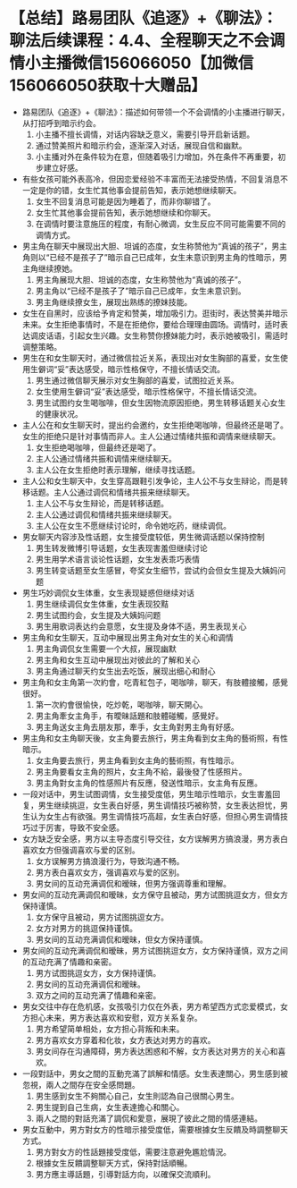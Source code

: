 # 【总结】路易团队《追逐》+《聊法》：聊法后续课程：4.4、全程聊天之不会调情小主播微信156066050【加微信156066050获取十大赠品】

-   路易团队《追逐》+《聊法》：描述如何带领一个不会调情的小主播进行聊天，从打招呼到暗示约会。
    1.  小主播不擅长调情，对话内容缺乏意义，需要引导开启新话题。
    2.  通过赞美照片和暗示约会，逐渐深入对话，展现自信和幽默。
    3.  小主播对外在条件较为在意，但随着吸引力增加，外在条件不再重要，初步建立好感。
-   有些女孩可能外表高冷，但因恋爱经验不丰富而无法接受热情，不回复消息不一定是你的错，女生忙其他事会提前告知，表示她想继续聊天。
    1.  女生不回复消息可能是因为睡着了，而非你聊错了。
    2.  女生忙其他事会提前告知，表示她想继续和你聊天。
    3.  在调情时要注意施压的程度，有耐心微调，女生反应不同可能需要不同的调情方式。
-   男主角在聊天中展现出大胆、坦诚的态度，女生称赞他为“真诚的孩子”，男主角则以“已经不是孩子了”暗示自己已成年，女生未意识到男主角的性暗示，男主角继续撩她。
    1.  男主角展现大胆、坦诚的态度，女生称赞他为“真诚的孩子”。
    2.  男主角以“已经不是孩子了”暗示自己已成年，女生未意识到。
    3.  男主角继续撩女生，展现出熟练的撩妹技能。
-   女生在自黑时，应该给予肯定和赞美，增加吸引力。逛街时，表达赞美并暗示未来。女生拒绝事情时，不是在拒绝你，要给合理理由圆场。调情时，适时表达调皮话语，引起女生兴趣。女生称赞你撩妹能力时，表示她被吸引，需适时调整策略。
-   男生在和女生聊天时，通过微信拉近关系，表现出对女生胸部的喜爱，女生使用生僻词“妥”表达感受，暗示性格保守，不擅长情话交流。
    1.  男生通过微信聊天展示对女生胸部的喜爱，试图拉近关系。
    2.  女生使用生僻词“妥”表达感受，暗示性格保守，不擅长情话交流。
    3.  男生试图约女生喝咖啡，但女生因物流原因拒绝，男生转移话题关心女生的健康状况。
-   主人公在和女生聊天时，提出约会邀约，女生拒绝喝咖啡，但最终还是喝了。女生的拒绝只是针对事情而非人。主人公通过情绪共振和调情来继续聊天。
    1.  女生拒绝喝咖啡，但最终还是喝了。
    2.  主人公通过情绪共振和调情来继续聊天。
    3.  主人公在女生拒绝时表示理解，继续寻找话题。
-   主人公和女生聊天中，女生穿高跟鞋引发争论，主人公不与女生辩论，而是转移话题。主人公通过调侃和情绪共振来继续聊天。
    1.  主人公不与女生辩论，而是转移话题。
    2.  主人公通过调侃和情绪共振来继续聊天。
    3.  主人公在女生不愿继续讨论时，命令她吃药，继续调侃。
-   男女聊天内容涉及性话题，女生接受度较低，男生微调话题以保持控制
    1.  男生转发微博引导话题，女生表现害羞但继续讨论
    2.  男生用学术语言谈论性话题，女生发表乖巧表情
    3.  男生转变话题至女生感冒，夸奖女生细节，尝试约会但女生提及大姨妈问题
-   男生巧妙调侃女生体重，女生表现疑惑但继续对话
    1.  男生继续调侃女生体重，女生表现狡黠
    2.  男生试图约会，女生提及大姨妈问题
    3.  男生用歌词表达约会意愿，女生提及身体不适，男生表现关心
-   男主角和女生聊天，互动中展现出男主角对女生的关心和调情
    1.  男主角调侃女生需要一个大叔，展现幽默
    2.  男主角和女生互动中展现出对彼此的了解和关心
    3.  男主角通过聊天约女生出去吃饭，展现出细心和耐心
-   男主角和女主角第一次約會，吃青紅包子，喝咖啡，聊天，有肢體接觸，感覺很好。
    1.  第一次約會很愉快，吃炒乾，喝咖啡，聊天開心。
    2.  男主角牽女主角手，有曖昧話題和肢體碰觸，感覺好。
    3.  男主角送女主角去朋友那，牽手，女主角對男主角有好感。
-   男主角和女主角聊天後，女主角要去旅行，男主角看到女主角的藝術照，有性暗示。
    1.  女主角要去旅行，男主角看到女主角的藝術照，有性暗示。
    2.  男主角要看女主角的照片，女主角不給，最後發了性感照片。
    3.  男主角對女主角的性感照片有反應，發送性暗示，女主角有反應。
-   一段对话中，男生试图调情，女生接受度低，男生暗示性暗示，女生害羞回复，男生继续挑逗，女生表白好感，男生调情技巧被称赞，女生表达担忧，男生认为女生占有欲强。男生调情技巧高超，女生表白好感，但担心男生调情技巧过于厉害，导致不安全感。
-   女方缺乏安全感，男方以主导态度引导交往，女方误解男方搞浪漫，男方表白喜欢女方但强调喜欢与爱的区别。
    1.  女方误解男方搞浪漫行为，导致沟通不畅。
    2.  男方表白喜欢女方，强调喜欢与爱的区别。
    3.  男女间的互动充满调侃和暧昧，但男方强调尊重和理解。
-   男女间的互动充满调侃和暧昧，女方保守且被动，男方试图挑逗女方，但女方保持谨慎。
    1.  女方保守且被动，男方试图挑逗女方。
    2.  女方对男方的挑逗保持谨慎。
    3.  男女间的互动充满调侃和暧昧，但女方保持谨慎。
-   男女间的互动充满调侃和暧昧，男方试图挑逗女方，女方保持谨慎，双方之间的互动充满了情趣和亲密。
    1.  男方试图挑逗女方，女方保持谨慎。
    2.  男女间的互动充满调侃和暧昧。
    3.  双方之间的互动充满了情趣和亲密。
-   男女交往中存在危机感，女孩吸引力仅在外表，男方希望西方式恋爱模式，女方担心未来，男方表达喜欢和安慰，双方关系复杂。
    1.  男方希望简单相处，女方担心背叛和未来。
    2.  男方喜欢女方穿着和化妆，女方表达对男方的喜欢。
    3.  男女间存在沟通障碍，男方表达困惑和不解，女方表达对男方的关心和喜欢。
-   一段對話中，男女之間的互動充滿了誤解和情感。女生表達關心，男生感到被忽視，兩人之間存在安全感問題。
    1.  男生感到女生不夠關心自己，女生則認為自己很關心男生。
    2.  男生提到自己生病，女生表達擔心和關心。
    3.  兩人之間的對話充滿了調侃和愛意，展現了彼此之間的情感連結。
-   男女互動中，男方對女方的性暗示接受度低，需要根據女生反饋及時調整聊天方式。
    1.  男方對女方的性話題接受度低，需要注意避免尷尬情況。
    2.  根據女生反饋調整聊天方式，保持對話順暢。
    3.  男方應主導話題，引導對話方向，以確保交流順利。